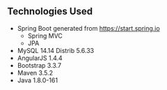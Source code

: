 ## Technologies Used
* Spring Boot generated from https://start.spring.io
  * Spring MVC
  * JPA
* MySQL 14.14 Distrib 5.6.33
* AngularJS 1.4.4
* Bootstrap 3.3.7
* Maven 3.5.2
* Java 1.8.0-161

